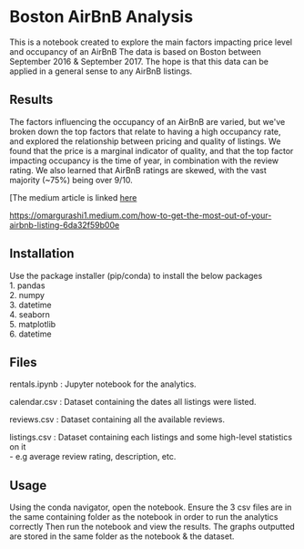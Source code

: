 # Boston AirBnB Analysis

This is a notebook created to explore the main factors impacting price level and occupancy of an AirBnB
The data is based on Boston between September 2016 & September 2017. 
The hope is that this data can be applied in a general sense to any AirBnB listings.

## Results

The factors influencing the occupancy of an AirBnB are varied, but we've broken down the top factors that relate to having a high occupancy rate, and explored the relationship between pricing and quality of listings.
We found that the price is a marginal indicator of quality, and that the top factor impacting occupancy is the time of year, in combination with the review rating.
We also learned that AirBnB ratings are skewed, with the vast majority (~75%) being over 9/10.

[The medium article is linked [here](https://omargurashi1.medium.com/how-to-get-the-most-out-of-your-airbnb-listing-6da32f59b00e)

https://omargurashi1.medium.com/how-to-get-the-most-out-of-your-airbnb-listing-6da32f59b00e



## Installation
Use the package installer (pip/conda) to install the below packages <br />
    1.  pandas <br />
    2.  numpy <br />
    3.  datetime <br />
    4.  seaborn <br />
    5.  matplotlib <br />
    6.  datetime <br />



## Files
rentals.ipynb : Jupyter notebook for the analytics. <br />

calendar.csv : Dataset containing the dates all listings were listed. <br />

reviews.csv : Dataset containing all the available reviews. <br />

listings.csv : Dataset containing each listings and some high-level statistics on it <br />
                - e.g average review rating, description, etc.
## Usage
Using the conda navigator, open the notebook.
Ensure the 3 csv files are in the same containing folder as the notebook in order to run the analytics correctly
Then run the notebook and view the results.
The graphs outputted are stored in the same folder as the notebook & the dataset.



